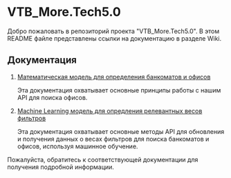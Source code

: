 # VTB_More.Tech5.0

Добро пожаловать в репозиторий проекта "VTB_More.Tech5.0". В этом README файле представлены ссылки на документацию в разделе Wiki.

## Документация

1. [Математическая модель для определения банкоматов и офисов](https://github.com/Ayoke15/VTB_More.Tech5.0/wiki/Математическая-модель-для-определения-банкоматов-и-офисов)
   
   Эта документация охватывает основные принципы работы с нашим API для поиска офисов.

2. [Machine Learning модель для опредления релевантных весов фильтров](https://github.com/Ayoke15/VTB_More.Tech5.0/wiki/Machine-Learning-модель-да-определения-релевантных-весов-фильтров)
   
   Эта документация охватывает основные методы API для обновления и получения данных о весах фильтров для поиска банкоматов и офисов, используя машинное обучение.

Пожалуйста, обратитесь к соответствующей документации для получения подробной информации.
